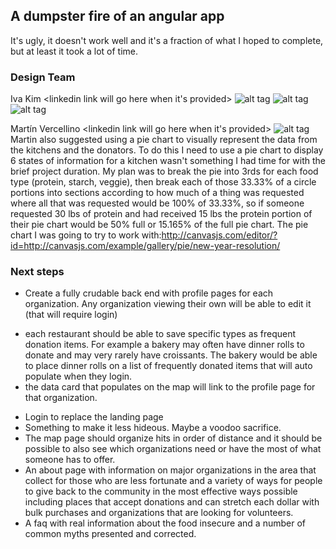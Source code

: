 ## A dumpster fire of an angular app
It's ugly, it doesn't work well and it's a fraction of what I hoped to complete, but at least it took a lot of time.


### Design Team
Iva Kim
<linkedin link will go here when it's provided>
![alt tag](http://imgur.com/a/5py2e)
![alt tag](http://imgur.com/a/vHkjK)
![alt tag](http://imgur.com/a/4rNaG)

Martín Vercellino
<linkedin link will go here when it's provided>
![alt tag](http://imgur.com/a/0F28x)
Martin also suggested using a pie chart to visually represent the data from the kitchens and the donators.  To do this I need to use a pie chart to display 6 states of information for a kitchen wasn't something I had time for with the brief project duration.  My plan was to break the pie into 3rds for each food type (protein, starch, veggie), then break each of those 33.33% of a circle portions into sections according to how much of a thing was requested where all that was requested would be 100% of 33.33%, so if someone requested 30 lbs of protein and had received 15 lbs the protein portion of their pie chart would be 50% full or 15.165% of the full pie chart.  The pie chart I was going to try to work with:http://canvasjs.com/editor/?id=http://canvasjs.com/example/gallery/pie/new-year-resolution/


### Next steps
* Create a fully crudable back end with profile pages for each organization.  Any organization viewing their own will be able to edit it (that will require login)
- each restaurant should be able to save specific types as frequent donation items. For example a bakery may often have dinner rolls to donate and may very rarely have croissants.  The bakery would be able to place dinner rolls on a list of frequently donated items that will auto populate when they login.
- the data card that populates on the map will link to the profile page for that organization.  
* Login to replace the landing page
* Something to make it less hideous.  Maybe a voodoo sacrifice.
* The map page should organize hits in order of distance and it should be possible to also see which organizations need or have the most of what someone has to offer.
* An about page with information on major organizations in the area that collect for those who are less fortunate and a variety of ways for people to give back to the community in the most effective ways possible including places that accept donations and can stretch each dollar with bulk purchases and organizations that are looking for volunteers.
* A faq with real information about the food insecure and a number of common myths presented and corrected.
